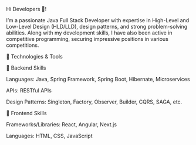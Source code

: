 Hi Developers 👋!


I’m a passionate Java Full Stack Developer with expertise in High-Level and Low-Level Design (HLD/LLD), design patterns, and strong problem-solving abilities. Along with my development skills, I have also been active in competitive programming, securing impressive positions in various competitions.

🔧 Technologies & Tools

🚀 Backend Skills

Languages: Java, Spring Framework, Spring Boot, Hibernate, Microservices

APIs: RESTful APIs

Design Patterns: Singleton, Factory, Observer, Builder, CQRS, SAGA, etc.

🎨 Frontend Skills

Frameworks/Libraries: React, Angular, Next.js

Languages: HTML, CSS, JavaScript
